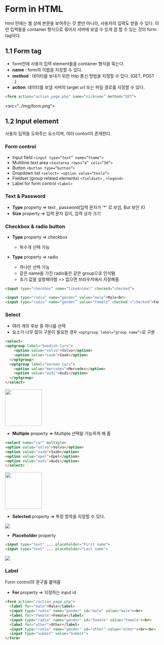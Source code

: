 # Form in HTML

html 안에는 웹 상에 본문을 보여주는 것 뿐만 아니라, 사용자의 입력도 받을 수 있다. 이런 입력들을 container 형식으로 묶어서 서버에 보낼 수 있게 끔 할 수 있는 것이 form tag이다.

## 1.1 Form tag

* form안에 사용자 입력 element들을 container 형식을 묶는다.
* __name__ : form의 이름을 지정할 수 있다.
* __method__ : 데이터를 보내기 위한 http 통신 방법을 지정할 수 있다. (GET, POST ..)
* __action__: 데이터를 보낼 서버의 target url 또는 파일 경로를 지정할 수 있다.

~~~html
<form action="action_page.php" name=“nickname” method=“GET”>
~~~
<src="../img/form.png"></img>

## 1.2 Input element

사용자 입력을 도와주는 요소이며, 여러 contorl이 존재한다.

### Form control

* Input field ``` <input type=“text” name=“fname”> ```
* Multiline text area ``` <textarea rows=“4” cols=“50”> ```
* Button ``` <button type=“button”> ```
* Dropdown list ``` <select> <option value=“tesla”> ```
* Fieldset (group related elements) 
``` <fieldset> ``` , ```<legend> ```
* Label for form control ``` <label> ```


### Text & Password

* __Type__ property => text , password(입력 문자가 '*' 로 보임, But 보안 X)
* __Size__ property => 입력 문자 길이, 입력 상자 크기

### Checkbox & radio button

* __Type__ property => checkbox
   * 복수개 선택 가능

* __Type__ property => radio
   * 하나만 선택 가능
   * 같은 name을 가진 radio들은 같은 group으로 인식됌
   * 초기 값을 설정해야함 => 없으면 브라우저에서 지정해줌 

~~~html
<input type=“checkbox” name=“likeAnimal” checked=“checked”>
~~~
~~~html
<input type=“radio” name=“gender” value=“male”>Male<br>
<input type=“radio” name=“gender” value=“female” checked =“checked”>Female
~~~

### Select

* 여러 개의 후보 중 하나를 선택
* 요소가 너무 많아 구분이 필요한 경우 ```<optgroup label=“group name”>```로 구분

~~~html
<select>
<optgroup label="Swedish Cars">
    <option value="volvo">Volvo</option>
    <option value="saab">Saab</option>
  </optgroup>
  <optgroup label="German Cars">
    <option value="mercedes">Mercedes</option>
    <option value="audi">Audi</option>
  </optgroup>
</select>
~~~

<img width="120" src="../img/form_select.png"></img>

* __Multiple__ property => Multiple 선택을 가능하게 해 줌

~~~html
<select name=“car” multiple>
<option value="volvo">Volvo</option> 
<option value="saab">Saab</option>
<option value="opel">Opel</option> 
<option value="audi">Audi</option>
</select>
~~~

<img width="120" src="./img/form_multiple.png"></img>

* __Selected__ property => 특정 항목을 지정할 수 있다.

<img src="../img/form_selected.png"></img>

* __Placeholder__ property
~~~html
<input type="text" ... placeholder="First name">
<input type="text" ... placeholder="Last name">
~~~

<img  src="../img/form_placeholder.png"></img>

### Label

Form control의 문구를 붙여줌
* __For__ property => 지정하는 input id

~~~html
<form action="/action_page.php">
  <label for="male">Male</label>
  <input type="radio" name="gender" id="male" value="male"><br>
  <label for="female">Female</label>
  <input type="radio" name="gender" id="female" value="female"><br>
  <label for="other">Other</label>
  <input type="radio" name="gender" id="other" value="other"><br><br>
  <input type="submit" value="Submit">
</form>
~~~


